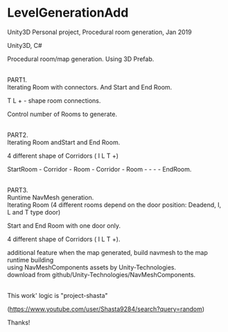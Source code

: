 # LevelGenerationAdd
Unity3D Personal project, Procedural room generation, Jan 2019

Unity3D, C#

Procedural room/map generation.
Using 3D Prefab. 

\
PART1. \
Iterating Room with connectors. And Start and End Room.

T L + - shape room connections.

Control number of Rooms to generate.


\
PART2. \
Iterating Room andStart and End Room.

4 different shape of Corridors ( I L T +)

StartRoom - Corridor - Room - Corridor - Room - - - - EndRoom.


\
PART3. \
Runtime NavMesh generation. \
Iterating Room (4 different rooms depend on the door position: Deadend, I, L and T type door)

Start and End Room with one door only.

4 different shape of Corridors ( I L T +).

additional feature when the map generated, build navmesh to the map runtime building \
using NavMeshComponents assets by Unity-Technologies. \
download from github/Unity-Technologies/NavMeshComponents. 

\
This work' logic is "project-shasta"  

(https://www.youtube.com/user/Shasta9284/search?query=random)

Thanks!
